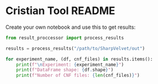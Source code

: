 # Cristian Tool README

Create your own notebook and use this to get results:

```python
from result_proccessor import process_results

results = process_results("/path/to/SharpVelvet/out")

for experiment_name, (df, cnf_files) in results.items():
    print(f"\nExperiment: {experiment_name}")
    print(f"DataFrame shape: {df.shape}")
    print(f"Number of CNF files: {len(cnf_files)}")
    
```
